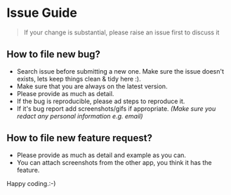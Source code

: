 # Issue Guide

> If your change is substantial, please raise an issue first to discuss it

## How to file new bug?

- Search issue before submitting a new one. Make sure the issue doesn't exists, lets keep things clean & tidy here :).
- Make sure that you are always on the latest version.
- Please provide as much as detail.
- If the bug is reproducible, please ad steps to reproduce it.
- If it's bug report add screenshots/gifs if appropriate. _(Make sure you redact any personal information e.g. email)_

## How to file new feature request?

- Please provide as much as detail and example as you can.
- You can attach screenshots from the other app, you think it has the feature.

Happy coding.:-)
